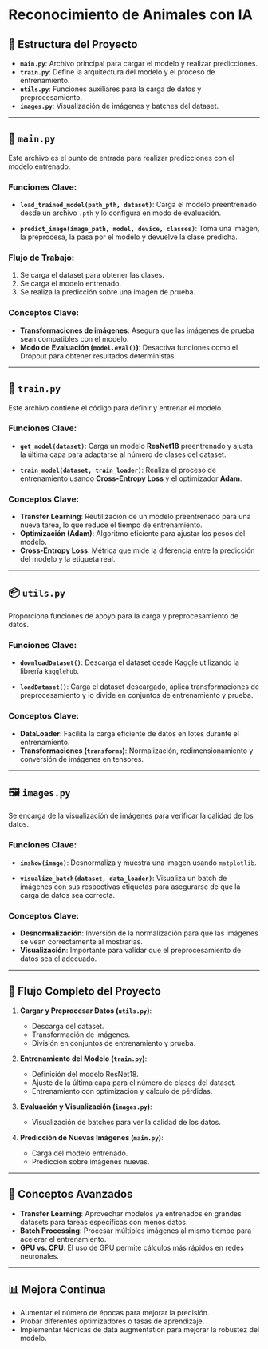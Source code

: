 # Reconocimiento de Animales con IA

## 📂 Estructura del Proyecto

- **`main.py`**: Archivo principal para cargar el modelo y realizar predicciones.
- **`train.py`**: Define la arquitectura del modelo y el proceso de entrenamiento.
- **`utils.py`**: Funciones auxiliares para la carga de datos y preprocesamiento.
- **`images.py`**: Visualización de imágenes y batches del dataset.

---

## 🚀 `main.py`

Este archivo es el punto de entrada para realizar predicciones con el modelo entrenado.

### Funciones Clave:

- **`load_trained_model(path_pth, dataset)`**:
  Carga el modelo preentrenado desde un archivo `.pth` y lo configura en modo de evaluación.
  
- **`predict_image(image_path, model, device, classes)`**:
  Toma una imagen, la preprocesa, la pasa por el modelo y devuelve la clase predicha.

### Flujo de Trabajo:
1. Se carga el dataset para obtener las clases.
2. Se carga el modelo entrenado.
3. Se realiza la predicción sobre una imagen de prueba.

### Conceptos Clave:
- **Transformaciones de imágenes**: Asegura que las imágenes de prueba sean compatibles con el modelo.
- **Modo de Evaluación (`model.eval()`)**: Desactiva funciones como el Dropout para obtener resultados deterministas.

---

## 🧠 `train.py`

Este archivo contiene el código para definir y entrenar el modelo.

### Funciones Clave:

- **`get_model(dataset)`**:
  Carga un modelo **ResNet18** preentrenado y ajusta la última capa para adaptarse al número de clases del dataset.

- **`train_model(dataset, train_loader)`**:
  Realiza el proceso de entrenamiento usando **Cross-Entropy Loss** y el optimizador **Adam**.

### Conceptos Clave:
- **Transfer Learning**: Reutilización de un modelo preentrenado para una nueva tarea, lo que reduce el tiempo de entrenamiento.
- **Optimización (Adam)**: Algoritmo eficiente para ajustar los pesos del modelo.
- **Cross-Entropy Loss**: Métrica que mide la diferencia entre la predicción del modelo y la etiqueta real.

---

## 📦 `utils.py`

Proporciona funciones de apoyo para la carga y preprocesamiento de datos.

### Funciones Clave:

- **`downloadDataset()`**:
  Descarga el dataset desde Kaggle utilizando la librería `kagglehub`.

- **`loadDataset()`**:
  Carga el dataset descargado, aplica transformaciones de preprocesamiento y lo divide en conjuntos de entrenamiento y prueba.

### Conceptos Clave:
- **DataLoader**: Facilita la carga eficiente de datos en lotes durante el entrenamiento.
- **Transformaciones (`transforms`)**: Normalización, redimensionamiento y conversión de imágenes en tensores.

---

## 🖼️ `images.py`

Se encarga de la visualización de imágenes para verificar la calidad de los datos.

### Funciones Clave:

- **`imshow(image)`**:
  Desnormaliza y muestra una imagen usando `matplotlib`.

- **`visualize_batch(dataset, data_loader)`**:
  Visualiza un batch de imágenes con sus respectivas etiquetas para asegurarse de que la carga de datos sea correcta.

### Conceptos Clave:
- **Desnormalización**: Inversión de la normalización para que las imágenes se vean correctamente al mostrarlas.
- **Visualización**: Importante para validar que el preprocesamiento de datos sea el adecuado.

---

## 🔄 Flujo Completo del Proyecto

1. **Cargar y Preprocesar Datos (`utils.py`)**:
   - Descarga del dataset.
   - Transformación de imágenes.
   - División en conjuntos de entrenamiento y prueba.

2. **Entrenamiento del Modelo (`train.py`)**:
   - Definición del modelo ResNet18.
   - Ajuste de la última capa para el número de clases del dataset.
   - Entrenamiento con optimización y cálculo de pérdidas.

3. **Evaluación y Visualización (`images.py`)**:
   - Visualización de batches para ver la calidad de los datos.

4. **Predicción de Nuevas Imágenes (`main.py`)**:
   - Carga del modelo entrenado.
   - Predicción sobre imágenes nuevas.

---

## 🤔 Conceptos Avanzados

- **Transfer Learning**: Aprovechar modelos ya entrenados en grandes datasets para tareas específicas con menos datos.
- **Batch Processing**: Procesar múltiples imágenes al mismo tiempo para acelerar el entrenamiento.
- **GPU vs. CPU**: El uso de GPU permite cálculos más rápidos en redes neuronales.

---

## 📊 Mejora Continua

- Aumentar el número de épocas para mejorar la precisión.
- Probar diferentes optimizadores o tasas de aprendizaje.
- Implementar técnicas de data augmentation para mejorar la robustez del modelo.
